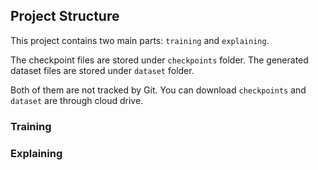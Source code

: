 ## Project Structure

This project contains two main parts: `training` and `explaining`.

The checkpoint files are stored under `checkpoints` folder.
The generated dataset files are stored under `dataset` folder.

Both of them are not tracked by Git. 
You can download `checkpoints` and `dataset` are through cloud drive.

### Training

### Explaining

